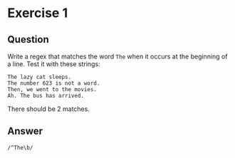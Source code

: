 # Exercise 1

## Question

Write a regex that matches the word `The` when it occurs at the beginning of a line. Test it with these strings:

```
The lazy cat sleeps.
The number 623 is not a word.
Then, we went to the movies.
Ah. The bus has arrived.
```

There should be 2 matches.

## Answer

```
/^The\b/
```
